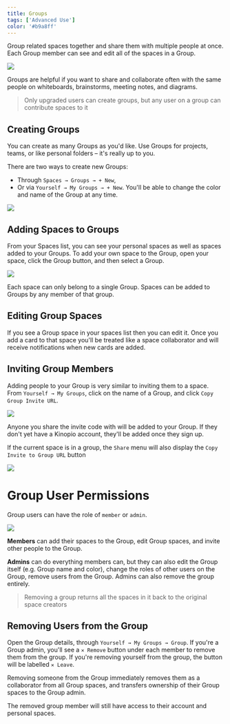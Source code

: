 ```yaml
---
title: Groups
tags: ['Advanced Use']
color: '#b9a8ff'
---
```


Group related spaces together and share them with multiple people at once. Each Group member can see and edit all of the spaces in a Group.

<p>
<img src="/assets/posts/groups/groups.webp" class="wide"/>
</p>

Groups are helpful if you want to share and collaborate often with the same people on whiteboards, brainstorms, meeting notes, and diagrams.


> Only upgraded users can create groups, but any user on a group can contribute spaces to it

## Creating Groups

You can create as many Groups as you'd like. Use Groups for projects, teams, or like personal folders – it's really up to you.

There are two ways to create new Groups:

- Through `Spaces → Groups → + New`,
- Or via `Yourself → My Groups → + New`. You'll be able to change the color and name of the Group at any time.

<p>
<img src="/assets/posts/groups/new.webp" class="wide"/>
</p>


## Adding Spaces to Groups

From your Spaces list, you can see your personal spaces as well as spaces added to your Groups. To add your own space to the Group, open your space, click the Group button, and then select a Group.

<p>
<img src="/assets/posts/groups/added.webp" class="wide"/>
</p>

Each space can only belong to a single Group. Spaces can be added to Groups by any member of that group.

## Editing Group Spaces

If you see a Group space in your spaces list then you can edit it. Once you add a card to that space you'll be treated like a space collaborator and will receive notifications when new cards are added.

## Inviting Group Members

Adding people to your Group is very similar to inviting them to a space. From `Yourself → My Groups`, click on the name of a Group, and click `Copy Group Invite URL`.

<img src="/assets/posts/groups/invite.webp" class=""/>

Anyone you share the invite code with will be added to your Group. If they don't yet have a Kinopio account, they'll be added once they sign up.

If the current space is in a group, the `Share` menu will also display the `Copy Invite to Group URL` button

<img src="/assets/posts/groups/share2.webp" class=""/>

# Group User Permissions

Group users can have the role of `member` or `admin`.

<img src="/assets/posts/groups/members.webp" class=""/>

**Members** can add their spaces to the Group, edit Group spaces, and invite other people to the Group.

**Admins** can do everything members can, but they can also edit the Group itself (e.g. Group name and color), change the roles of other users on the Group, remove users from the Group. Admins can also remove the group entirely.

> Removing a group returns all the spaces in it back to the original space creators

## Removing Users from the Group

Open the Group details, through `Yourself → My Groups → Group`. If you're a Group admin, you'll see a `✕ Remove` button under each member to remove them from the group. If you're removing yourself from the group, the button will be labelled `✕ Leave`.

Removing someone from the Group immediately removes them as a collaborator from all Group spaces, and transfers ownership of their Group spaces to the Group admin.

The removed group member will still have access to their account and personal spaces.
